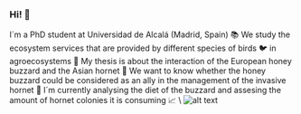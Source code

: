 ### Hi! 👋

I´m a PhD student at Universidad de Alcalá (Madrid, Spain) :books: We study the ecosystem services that are provided by different species of birds :bird: in agroecosystems :ear_of_rice: My thesis is about the interaction of the European honey buzzard and the Asian hornet :honeybee: We want to know whether the honey buzzard could be considered as an ally in the management of the invasive hornet :muscle: I´m currently analysing the diet of the buzzard and assesing the amount of hornet colonies it is consuming :chart_with_upwards_trend: 
 \ 
![alt text](https://github.com/jamoncillos/jamoncillos/blob/main/Abejero.png)
